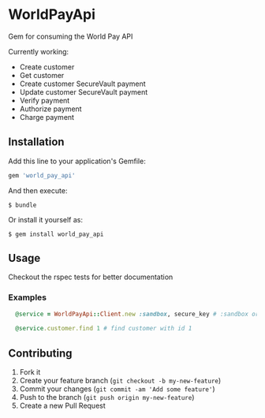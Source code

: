 # WorldPayApi

Gem for consuming the World Pay API

Currently working:
* Create customer
* Get customer
* Create customer SecureVault payment
* Update customer SecureVault payment
* Verify payment
* Authorize payment
* Charge payment


## Installation

Add this line to your application's Gemfile:

```ruby
gem 'world_pay_api'
```

And then execute:

    $ bundle

Or install it yourself as:

    $ gem install world_pay_api

## Usage

Checkout the rspec tests for better documentation

### Examples
```ruby
  @service = WorldPayApi::Client.new :sandbox, secure_key # :sandbox or :live
  
  @service.customer.find 1 # find customer with id 1


```

## Contributing

1. Fork it
2. Create your feature branch (`git checkout -b my-new-feature`)
3. Commit your changes (`git commit -am 'Add some feature'`)
4. Push to the branch (`git push origin my-new-feature`)
5. Create a new Pull Request
